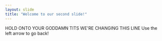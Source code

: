 ```yaml
---
layout: slide
title: "Welcome to our second slide!"
---
```

HOLD ONTO YOUR GODDAMN TITS WE'RE CHANGING THIS LINE
Use the left arrow to go back!
